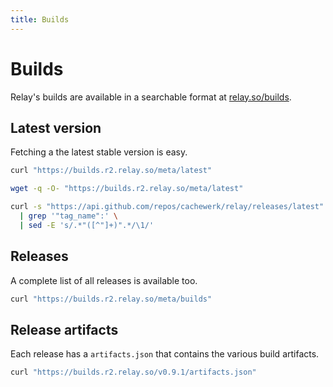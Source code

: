 ```yaml
---
title: Builds
---
```


# Builds

Relay's builds are available in a searchable format at [relay.so/builds](https://relay.so/builds).

## Latest version

Fetching a the latest stable version is easy.

```bash
curl "https://builds.r2.relay.so/meta/latest"

wget -q -O- "https://builds.r2.relay.so/meta/latest"

curl -s "https://api.github.com/repos/cachewerk/relay/releases/latest" \
  | grep '"tag_name":' \
  | sed -E 's/.*"([^"]+)".*/\1/'
```

## Releases

A complete list of all releases is available too.

```bash
curl "https://builds.r2.relay.so/meta/builds"
```

## Release artifacts

Each release has a `artifacts.json` that contains the various build artifacts.

```bash
curl "https://builds.r2.relay.so/v0.9.1/artifacts.json"
```
